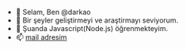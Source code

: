 - 👋 Selam, Ben @darkao
- 👀 Bir şeyler geliştirmeyi ve araştirmayı seviyorum.
- 🌱 Şuanda Javascript(Node.js) öğrenmekteyim.
- 📫 [mail adresim](mailto:thedarkjon@pm.me)

<!---
darkao/darkao is a ✨ special ✨ repository because its `README.md` (this file) appears on your GitHub profile.
You can click the Preview link to take a look at your changes.
--->
